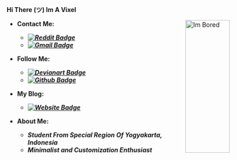 ****Hi There (ツ) Im A Vixel****

<img align="right" alt="Im Bored" width=100 height=300 src="https://github.com/vcyzteen/vcyzteen/blob/main/IMG_20210613_000414.png" />

* **Contact Me:**

  * ***[![Reddit Badge](https://img.shields.io/badge/Chat%20on-Reddit-white.svg?style=for-the-badge)](https://www.reddit.com/user/vcyzteen/)***
  * ***[![Gmail Badge](https://img.shields.io/badge/Chat%20on-Gmail-white.svg?style=for-the-badge)](vcyzscape@gmail.com)***

* **Follow Me:**

  * ***[![Devianart Badge](https://img.shields.io/badge/Follow%20Me%20On-Devianart-white.svg?style=for-the-badge)](https://www.deviantart.com/iocode)***
  * ***[![Github Badge](https://img.shields.io/badge/Follow%20Me%20On-Github-white.svg?style=for-the-badge)](https://github.com/vcyzteen)***

* **My Blog:**

  * ***[![Website Badge](https://img.shields.io/badge/Catch%20Me%20On-MyBlog-white.svg?style=for-the-badge)](https://baka-pena.me)***

* **About Me:**

  * *<b>Student From Special Region Of Yogyakarta, Indonesia</b>*
  * *<b>Minimalist and Customization Enthusiast</b>*
